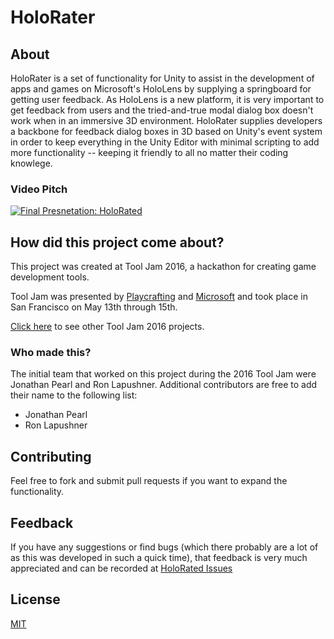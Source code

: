 # HoloRater

## About

HoloRater is a set of functionality for Unity to assist in the development of apps and games on Microsoft's HoloLens by supplying a springboard for getting user feedback. As HoloLens is a new platform, it is very important to get feedback from users and the tried-and-true modal dialog box doesn't work when in an immersive 3D environment. HoloRater supplies developers a backbone for feedback dialog boxes in 3D based on Unity's event system in order to keep everything in the Unity Editor with minimal scripting to add more functionality -- keeping it friendly to all no matter their coding knowlege.

### Video Pitch

[![Final Presnetation: HoloRated](http://video.ch9.ms/ch9/9c0d/74013abb-2bc1-4c57-965b-ea7e10779c0d/tj16holo_960.jpg)](https://channel9.msdn.com/Events/ToolJam/2016/HoloRated "Final Presnetation: HoloRated")

## How did this project come about?

This project was created at Tool Jam 2016, a hackathon for creating game development tools.

Tool Jam was presented by [Playcrafting](https://www.playcrafting.com/) and [Microsoft](https://developer.microsoft.com/) and took place in San Francisco on May 13th through 15th.

[Click here](https://github.com/TobiahZ/ToolJam2016) to see other Tool Jam 2016 projects.

### Who made this?

The initial team that worked on this project during the 2016 Tool Jam were Jonathan Pearl and Ron Lapushner. Additional contributors are free to add their name to the following list:

+   Jonathan Pearl
+   Ron Lapushner

## Contributing

Feel free to fork and submit pull requests if you want to expand the functionality.

## Feedback

If you have any suggestions or find bugs (which there probably are a lot of as this was developed in such a quick time), that feedback is very much appreciated and can be recorded at [HoloRated Issues](https://github.com/JonECG/HoloRated/issues)


## License

[MIT](LICENSE)
